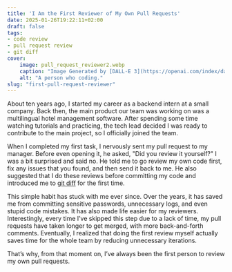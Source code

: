 ```yaml
---
title: 'I Am the First Reviewer of My Own Pull Requests'
date: 2025-01-26T19:22:11+02:00
draft: false
tags:
- code review
- pull request review
- git diff
cover:
    image: pull_request_reviewer2.webp
    caption: "Image Generated by [DALL·E 3](https://openai.com/index/dall-e-3/)"
    alt: "A person who coding."
slug: "first-pull-request-reviewer"
---
```

About ten years ago, I started my career as a backend intern at a small company. Back then, the main product our team was working on was a multilingual hotel management software. After spending some time watching tutorials and practicing, the tech lead decided I was ready to contribute to the main project, so I officially joined the team.

When I completed my first task, I nervously sent my pull request to my manager. Before even opening it, he asked, "Did you review it yourself?" I was a bit surprised and said no. He told me to go review my own code first, fix any issues that you found, and then send it back to me. He also suggested that I do these reviews before committing my code and introduced me to [git diff](https://git-scm.com/docs/git-diff) for the first time.

This simple habit has stuck with me ever since. Over the years, it has saved me from committing sensitive passwords, unnecessary logs, and even stupid code mistakes. It has also made life easier for my reviewers. Interestingly, every time I’ve skipped this step due to a lack of time, my pull requests have taken longer to get merged, with more back-and-forth comments. Eventually, I realized that doing the first review myself actually saves time for the whole team by reducing unnecessary iterations.

That’s why, from that moment on, I’ve always been the first person to review my own pull requests.
